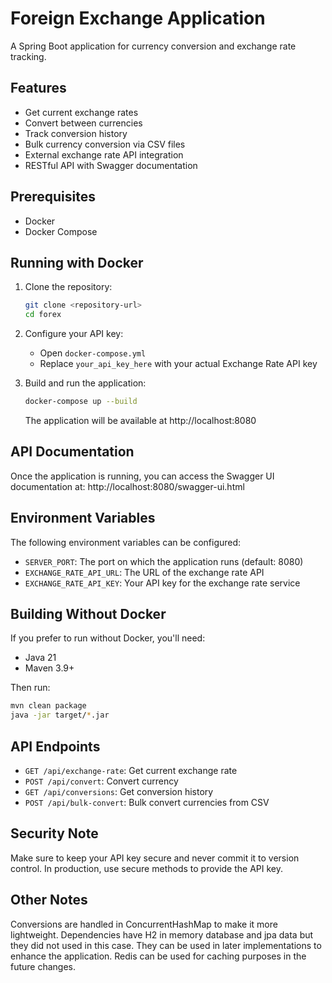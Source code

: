 # Foreign Exchange Application

A Spring Boot application for currency conversion and exchange rate tracking.

## Features

- Get current exchange rates
- Convert between currencies
- Track conversion history
- Bulk currency conversion via CSV files
- External exchange rate API integration
- RESTful API with Swagger documentation

## Prerequisites

- Docker
- Docker Compose

## Running with Docker

1. Clone the repository:
   ```bash
   git clone <repository-url>
   cd forex
   ```

2. Configure your API key:
    - Open `docker-compose.yml`
    - Replace `your_api_key_here` with your actual Exchange Rate API key

3. Build and run the application:
   ```bash
   docker-compose up --build
   ```

   The application will be available at http://localhost:8080

## API Documentation

Once the application is running, you can access the Swagger UI documentation at:
http://localhost:8080/swagger-ui.html

## Environment Variables

The following environment variables can be configured:

- `SERVER_PORT`: The port on which the application runs (default: 8080)
- `EXCHANGE_RATE_API_URL`: The URL of the exchange rate API
- `EXCHANGE_RATE_API_KEY`: Your API key for the exchange rate service

## Building Without Docker

If you prefer to run without Docker, you'll need:
- Java 21
- Maven 3.9+

Then run:
```bash
mvn clean package
java -jar target/*.jar
```

## API Endpoints

- `GET /api/exchange-rate`: Get current exchange rate
- `POST /api/convert`: Convert currency
- `GET /api/conversions`: Get conversion history
- `POST /api/bulk-convert`: Bulk convert currencies from CSV

## Security Note

Make sure to keep your API key secure and never commit it to version control. 
In production, use secure methods to provide the API key. 


## Other Notes

Conversions are handled in ConcurrentHashMap to make it more lightweight. 
Dependencies have H2 in memory database and jpa data but they did not used in this case. 
They can be used in later implementations to enhance the application.
Redis can be used for caching purposes in the future changes.